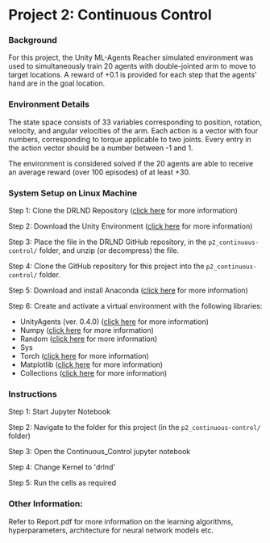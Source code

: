 # Project 2: Continuous Control


### Background

For this project, the Unity ML-Agents Reacher simulated environment was used to simultaneously train 20 agents with double-jointed arm to move to target locations. A reward of +0.1 is provided for each step that the agents’ hand are in the goal location.


### Environment Details
The state space consists of 33 variables corresponding to position, rotation, velocity, and angular velocities of the arm. Each action is a vector with four numbers, corresponding to torque applicable to two joints. Every entry in the action vector should be a number between -1 and 1.

The environment is considered solved if the 20 agents are able to receive an average reward (over 100 episodes) of at least +30.


### System Setup on Linux Machine
Step 1: Clone the DRLND Repository ([click here](https://github.com/udacity/deep-reinforcement-learning#dependencies) for more information)

Step 2: Download the Unity Environment ([click here](https://s3-us-west-1.amazonaws.com/udacity-drlnd/P2/Reacher/Reacher_Linux.zip) for more information)

Step 3: Place the file in the DRLND GitHub repository, in the `p2_continuous-control/` folder, and unzip (or decompress) the file.

Step 4: Clone the GitHub repository for this project into the `p2_continuous-control/` folder.

Step 5: Download and install Anaconda ([click here](https://www.anaconda.com/distribution/) for more information)

Step 6: Create and activate a virtual environment with the following libraries:

* UnityAgents (ver. 0.4.0) ([click here](https://pypi.org/project/unityagents/) for more information)
* Numpy ([click here](https://anaconda.org/anaconda/numpy) for more information)
* Random ([click here](https://pypi.org/project/random2/) for more information)
* Sys 
* Torch ([click here](https://pytorch.org/) for more information)
* Matplotlib ([click here](https://anaconda.org/conda-forge/matplotlib) for more information)
* Collections ([click here](https://anaconda.org/lightsource2-tag/collection) for more information)


### Instructions
Step 1: Start Jupyter Notebook

Step 2: Navigate to the folder for this project (in the `p2_continuous-control/` folder)

Step 3: Open the Continuous_Control jupyter notebook

Step 4: Change Kernel to 'drlnd'

Step 5: Run the cells as required 


### Other Information:

Refer to Report.pdf for more information on the learning algorithms, hyperparameters, architecture for neural network models etc.
